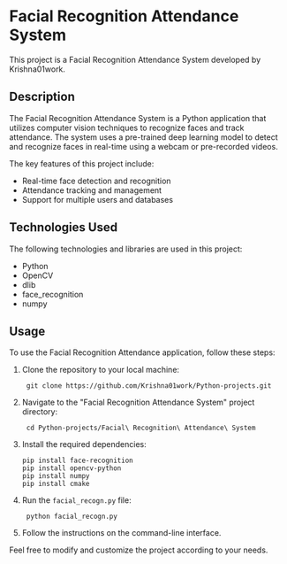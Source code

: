 # Facial Recognition Attendance System

This project is a Facial Recognition Attendance System developed by Krishna01work.

## Description

The Facial Recognition Attendance System is a Python application that utilizes computer vision techniques to recognize faces and track attendance. The system uses a pre-trained deep learning model to detect and recognize faces in real-time using a webcam or pre-recorded videos.

The key features of this project include:

- Real-time face detection and recognition
- Attendance tracking and management
- Support for multiple users and databases

## Technologies Used

The following technologies and libraries are used in this project:

- Python
- OpenCV
- dlib
- face_recognition
- numpy

## Usage

To use the Facial Recognition Attendance application, follow these steps:

1. Clone the repository to your local machine:

        git clone https://github.com/Krishna01work/Python-projects.git

2. Navigate to the "Facial Recognition Attendance System" project directory:

        cd Python-projects/Facial\ Recognition\ Attendance\ System
3. Install the required dependencies:

       pip install face-recognition
       pip install opencv-python
       pip install numpy
       pip install cmake
5. Run the `facial_recogn.py` file:
       
        python facial_recogn.py

6. Follow the instructions on the command-line interface.

Feel free to modify and customize the project according to your needs.
